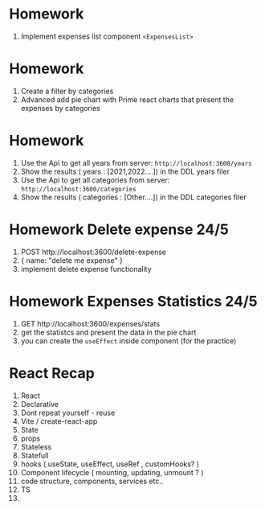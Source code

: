 # Homework

1. Implement expenses list component `<ExpensesList>`

# Homework

1. Create a filter by categories
2. Advanced add pie chart with Prime react charts that present the expenses by categories

# Homework

1. Use the Api to get all years from server: `http://localhost:3600/years`
2. Show the results ( years : [2021,2022....]) in the DDL years filer
3. Use the Api to get all categories from server: `http://localhost:3600/categories`
4. Show the results ( categories : [Other....]) in the DDL categories filer

# Homework Delete expense 24/5

1. POST http://localhost:3600/delete-expense
2. { name: "delete me expense" }
3. implement delete expense functionality

# Homework Expenses Statistics 24/5

1. GET http://localhost:3600/expenses/stats
2. get the statistcs and present the data in the pie chart
3. you can create the `useEffect` inside <Reports/> component (for the practice)


# React Recap
1. React
2. Declarative
3. Dont repeat yourself - reuse
4. Vite / create-react-app
5. State
6. props 
7. Stateless 
8. Statefull 
9. hooks ( useState, useEffect, useRef , customHooks? )
10. Component lifecycle ( mounting, updating, unmount ? )
11. code structure, components, services etc..
12. TS 
13. 


